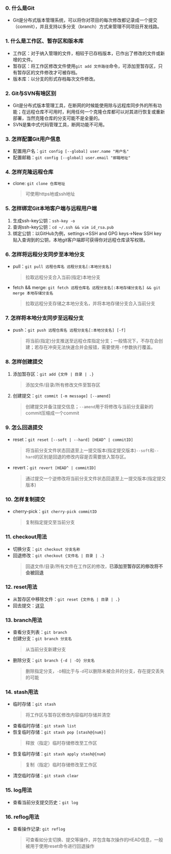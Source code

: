 ### 0. 什么是Git
* Git是分布式版本管理系统，可以将你对项目的每次修改都记录成一个提交（commit），并且支持以多分支（branch）方式来管理不同项目开发线路。

### 1. 什么是工作区、暂存区和版本库
* 工作区：对于纳入管理的文件，相较于已存档版本，已作出了修改的文件或新增的文件。
* 暂存区：将工作区修改文件使用`git add 文件路径`命令，可添加至暂存区，只有暂存区的文件修改才可被存档。
* 版本库：以分支的形式存档每次文件修改。

### 2. Git与SVN有啥区别
* Git是分布式版本管理工具，在断网的时候能使用除与远程库同步外的所有功能；在远程仓库不可用时，利用任何一个克隆仓库都可以对其进行恢复或重新部署，当然克隆仓库的分支可能不是全量的。
* SVN是集中式代码管理工具，断网功能不可用。

### 3. 怎样配置Git用户信息
* 配置用户名：`git config [--global] user.name "用户名"`
* 配置邮箱：`git config [--global] user.email "邮箱地址"`

### 4. 怎样克隆远程仓库
* clone: `git clone 仓库地址`
    > 可使用https地或ssh地址

### 5. 怎样绑定Git本地客户端与远程用户端
1. 生成ssh-key公钥：`ssh-key -o`
2. 查询ssh-key公钥：`cd ~/.ssh && vim id_rsa.pub`
3. 绑定公钥：以GitHub为例，settings->SSH and GPG keys->New SSH key 贴入查询到的公钥，本地git客户端即可获得你对远程仓库读写权限。

### 6. 怎样将远程分支同步至本地分支
* pull：`git pull 远程仓库名 远程分支名[:本地分支名]`
    >拉取远程分支合入当前(指定)本地分支
* fetch && merge: `git fetch 远程仓库名 远程分支名[:本地存储分支名] && git merge 本地存储分支名`
    >拉取远程分支存储之本地分支名，并将本地存储分支合入当前分支

### 7. 怎样将本地分支同步至远程分支
* push：`git push 远程仓库名 远程分支名[:本地分支名] [-f]`
    > 将当前(指定)分支推送至远程仓库指定分支；一般情况下，不存在会创建；若存在冲突无法快速合并会报错，需要使用`-f`参数执行覆盖。

### 8. 怎样创建提交
1. 添加暂存区：`git add {文件 | 目录 | .}` 
    >添加文件/目录/所有修改文件至暂存区
2. 创建提交：`git commit [-m message] [--amend]`
    > 创建提交并备注提交信息；`--amend`用于将修改与当前分支最新的commit压缩成一个commit

### 9. 怎么回退提交
* <span id="reset-commit">reset</span>：`git reset [--soft | --hard] [HEAD^ | commitID]`
    >将当前分支文件状态回退至上一提交版本(指定提交版本)`--soft`和`--hard`的区别是回退的修改内容是否需要放入暂存区。
* revert：`git revert [HEAD^ | commitID]`
    > 通过提交一个逆修改将当前分支文件状态回退至上一提交版本(指定提交版本)

### 10. 怎样复制提交
* cherry-pick：`git cherry-pick commitID`
    > 复制指定提交至当前分支

### 11. checkout用法
* 切换分支：`git checkout 分支名称`
* 回退修改：`git checkout {文件名 | 目录 | .}`
    > 回退文件/目录/所有文件在工作区的修改，**已添加至暂存区的修改将不会被回退**

### 12. reset用法
* 从暂存区中移除文件：`git reset {文件名 | 目录 | .}`
* 回去提交：[详见](#reset-commit)

### 13. branch用法
* 查看分支列表：`git branch`
* 创建分支：`git branch 分支名`
    > 从当前分支新建分支
* 删除分支：`git branch {-d | -D} 分支名`
    > 删除指定分支，`-D`相比于与`-d`可以删除未被合并的分支，存在提交丢失的可能

### 14. stash用法
* 临时存储：`git stash`
    > 将工作区与暂存区修改内容临时存储并清空
* 查看临时存储：`git stash list`
* 恢复临时存储：`git stash pop [stash@{num}]`
    > 释放（指定）临时存储修改至工作区
* 恢复临时存储：`git stash apply stash@{num}`
    > 复制（指定）临时存储修改至工作区
* 清空临时存储：`git stash clear`

### 15. log用法
* 查看当前分支提交历史：`git log`

### 16. reflog用法
* 查看操作记录: `git reflog`
    > 可查看如分支切换、提交等操作，并包含每次操作的HEAD信息，一般被用于使用reset命令进行回退操作


